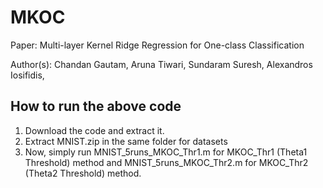 # MKOC
Paper: Multi-layer Kernel Ridge Regression for One-class Classification

Author(s): Chandan Gautam, Aruna Tiwari, Sundaram Suresh, Alexandros Iosifidis,

## How to run the above code

1. Download the code and extract it.
2. Extract MNIST.zip in the same folder for datasets
3. Now, simply run MNIST_5runs_MKOC_Thr1.m for MKOC_Thr1 (Theta1 Threshold) method and MNIST_5runs_MKOC_Thr2.m for MKOC_Thr2 (Theta2 Threshold) method.
